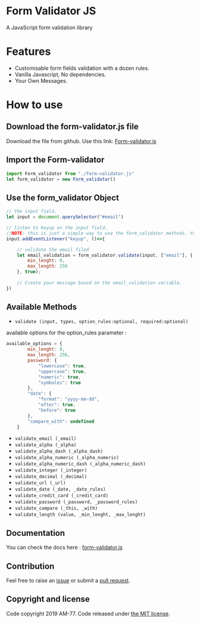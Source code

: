 # Form Validator JS

A JavaScript form validation library

# Features

- Customisable form fields validation with a dozen rules.
- Vanilla Javascript, No dependencies.
- Your Own Messages.

# How to use

## Download the form-validator.js file
    
Download the file from github. Use this link: [Form-validator.js](https://raw.githubusercontent.com/AM-77/form-validator.js/master/form-validator.js)

## Import the Form-validator

```javascript
import Form_validator from "./form-validator.js"
let form_validator = new Form_validator()
```

## Use the form_validator Object

```javascript
// the input field.
let input = document.querySelector("#email")

// listen to keyup on the input field. 
//NOTE: this is just a simple way to use the form_validator methods. You can use them how ever you want.
input.addEventListener("keyup", ()=>{ 

    // validate the email filed
    let email_validation = form_validator.validate(input, ["email"], {
        min_lenght: 0,
        max_length: 256
    }, true);
    
    // Create your message based on the email_validation variable.
})
```

## Available Methods

- `validate (input, types, option_rules:optional, required:optional)`
    
available options for the option_rules parameter : 
```javascript
available_options = {
        min_lenght: 0,
        max_length: 256,
        password: {
            "lowercase": true,
            "uppercase": true,
            "numeric": true,
            "symboles": true
        },
        "date": {
            "format": "yyyy-mm-dd",
            "after": true,
            "before": true
        },
        "compare_with": undefined
    }
```

- `validate_email (_email)`
- `validate_alpha (_alpha)`
- `validate_alpha_dash (_alpha_dash)`
- `validate_alpha_numeric (_alpha_numeric)`
- `validate_alpha_numeric_dash (_alpha_numeric_dash)`
- `validate_integer (_integer)`
- `validate_decimal (_decimal)`
- `validate_url (_url)`
- `validate_date (_date, _date_rules)`
- `validate_credit_card (_credit_card)`
- `validate_password (_password, _password_rules)`
- `validate_compare (_this, _with)`
- `validate_length (value, _min_lenght, _max_lenght)`

## Documentation

You can check the docs here : [form-validator.js](https://docs-form-validator.js.medamine.now.sh)

## Contribution

Feel free to raise an [issue](https://github.com/AM-77/form-validator.js/issues) or submit a [pull request](https://github.com/AM-77/form-validator.js/pulls).

## Copyright and license

Code copyright 2019 AM-77. Code released under [the MIT license](https://github.com/AM-77/form-validator.js/blob/master/LICENSE).
